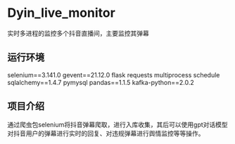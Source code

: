 # Dyin_live_monitor
实时多进程的监控多个抖音直播间，主要监控其弹幕

## 运行环境
selenium==3.141.0
gevent==21.12.0
flask
requests
multiprocess
schedule
sqlalchemy==1.4.7
pymysql
pandas==1.1.5
kafka-python==2.0.2

## 项目介绍
通过爬虫包selenium将抖音弹幕爬取，进行入库收集，其后可以使用gpt对话模型对抖音用户的弹幕进行实时的回复、对违规弹幕进行舆情监控等等操作。
